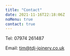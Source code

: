 ```yaml
---
title: "Contact"
date: 2021-11-16T22:18:06Z
noMenu: true
contact: true
---
```

Tel: 07974 261487

Email: tim@tdj-joinery.co.uk
